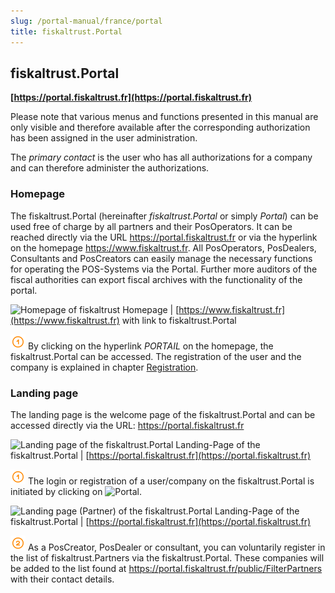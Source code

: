 ```yaml
---
slug: /portal-manual/france/portal
title: fiskaltrust.Portal
---
```


## fiskaltrust.Portal
**[https://portal.fiskaltrust.fr](https://portal.fiskaltrust.fr)**

Please note that various menus and functions presented in this manual are only visible and therefore available after the corresponding authorization has been assigned in the user administration.

The _primary contact_ is the user who has all authorizations for a company and can therefore administer the authorizations.

### Homepage
The fiskaltrust.Portal (hereinafter _fiskaltrust.Portal_ or simply _Portal_) can be used free of charge by all partners and their PosOperators. It can be reached directly via the URL https://portal.fiskaltrust.fr or via the hyperlink on the homepage https://www.fiskaltrust.fr.
All PosOperators, PosDealers, Consultants and PosCreators can easily manage the necessary functions for operating the POS-Systems via the Portal. Further more auditors of the fiscal authorities can export fiscal archives with the functionality of the portal.

![Homepage of fiskaltrust](images/www.fiskaltrust.fr/portal-homepage.png)
Homepage | [https://www.fiskaltrust.fr](https://www.fiskaltrust.fr) with link to fiskaltrust.Portal

![Number 1](../images/Numbers/circle-1o.png) By clicking on the hyperlink _PORTAIL_ on the homepage, the fiskaltrust.Portal can be accessed.
The registration of the user and the company is explained in chapter [Registration](registration-login.md#registration).

### Landing page<a name="landing-page"></a>
The landing page is the welcome page of the fiskaltrust.Portal and can be accessed directly via the URL: https://portal.fiskaltrust.fr

![Landing page of the fiskaltrust.Portal](images/www.fiskaltrust.fr/portal-landing-page.png)
Landing-Page of the fiskaltrust.Portal | [https://portal.fiskaltrust.fr](https://portal.fiskaltrust.fr)

![Number 1](../images/Numbers/circle-1o.png) The login or registration of a user/company on the fiskaltrust.Portal is initiated by clicking on ![Portal](../images/Buttons/035.png "Portal").

![Landing page (Partner) of the fiskaltrust.Portal](images//www.fiskaltrust.fr/portal-landing-page-partner.png)
Landing-Page of the fiskaltrust.Portal | [https://portal.fiskaltrust.fr](https://portal.fiskaltrust.fr)

![Number 2](../images/Numbers/circle-2o.png) As a PosCreator, PosDealer or consultant, you can voluntarily register in the list of fiskaltrust.Partners via the fiskaltrust.Portal. These companies will be added to the list found at https://portal.fiskaltrust.fr/public/FilterPartners with their contact details.
